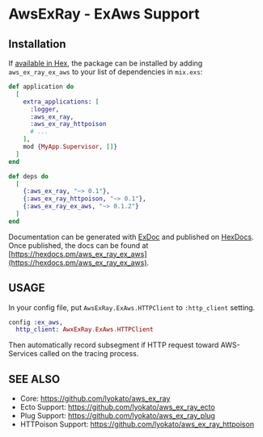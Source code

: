 # AwsExRay - ExAws Support

## Installation

If [available in Hex](https://hex.pm/docs/publish), the package can be installed
by adding `aws_ex_ray_ex_aws` to your list of dependencies in `mix.exs`:

```elixir
def application do
  [
    extra_applications: [
      :logger,
      :aws_ex_ray,
      :aws_ex_ray_httpoison
      # ...
    ],
    mod {MyApp.Supervisor, []}
  ]
end

def deps do
  [
    {:aws_ex_ray, "~> 0.1"},
    {:aws_ex_ray_httpoison, "~> 0.1"},
    {:aws_ex_ray_ex_aws, "~> 0.1.2"}
  ]
end
```

Documentation can be generated with [ExDoc](https://github.com/elixir-lang/ex_doc)
and published on [HexDocs](https://hexdocs.pm). Once published, the docs can
be found at [https://hexdocs.pm/aws_ex_ray_ex_aws](https://hexdocs.pm/aws_ex_ray_ex_aws).

## USAGE

In your config file,
put `AwsExRay.ExAws.HTTPClient` to `:http_client` setting.

```elixir
config :ex_aws,
  http_client: AwxExRay.ExAws.HTTPClient
```

Then automatically record subsegment if HTTP request toward AWS-Services called on the tracing process.

## SEE ALSO

- Core: https://github.com/lyokato/aws_ex_ray
- Ecto Support: https://github.com/lyokato/aws_ex_ray_ecto
- Plug Support: https://github.com/lyokato/aws_ex_ray_plug
- HTTPoison Support: https://github.com/lyokato/aws_ex_ray_httpoison

